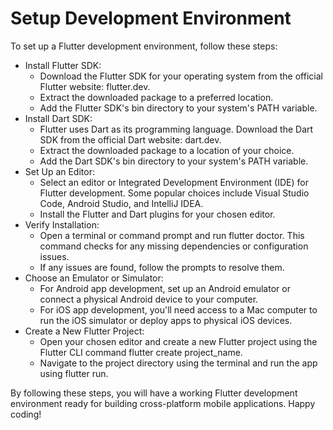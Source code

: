 # Setup Development Environment

To set up a Flutter development environment, follow these steps:

* Install Flutter SDK:
    * Download the Flutter SDK for your operating system from the official   Flutter website: flutter.dev.
    * Extract the downloaded package to a preferred location.
    * Add the Flutter SDK's bin directory to your system's PATH variable.
* Install Dart SDK:
    * Flutter uses Dart as its programming language. Download the Dart SDK from the official Dart website: dart.dev.
    * Extract the downloaded package to a location of your choice.
    * Add the Dart SDK's bin directory to your system's PATH variable.
* Set Up an Editor:
    * Select an editor or Integrated Development Environment (IDE) for     Flutter development. Some popular choices include Visual Studio Code,  Android Studio, and IntelliJ IDEA.
    * Install the Flutter and Dart plugins for your chosen editor.
* Verify Installation:
    * Open a terminal or command prompt and run flutter doctor. This command checks for any missing dependencies or configuration issues.
    * If any issues are found, follow the prompts to resolve them.
* Choose an Emulator or Simulator:
    * For Android app development, set up an Android emulator or connect a physical Android device to your computer.
    * For iOS app development, you'll need access to a Mac computer to run the iOS simulator or deploy apps to physical iOS devices.
* Create a New Flutter Project:
    * Open your chosen editor and create a new Flutter project using the Flutter CLI command flutter create project_name.
    * Navigate to the project directory using the terminal and run the app using flutter run.
    
By following these steps, you will have a working Flutter development environment ready for building cross-platform mobile applications. Happy coding!



